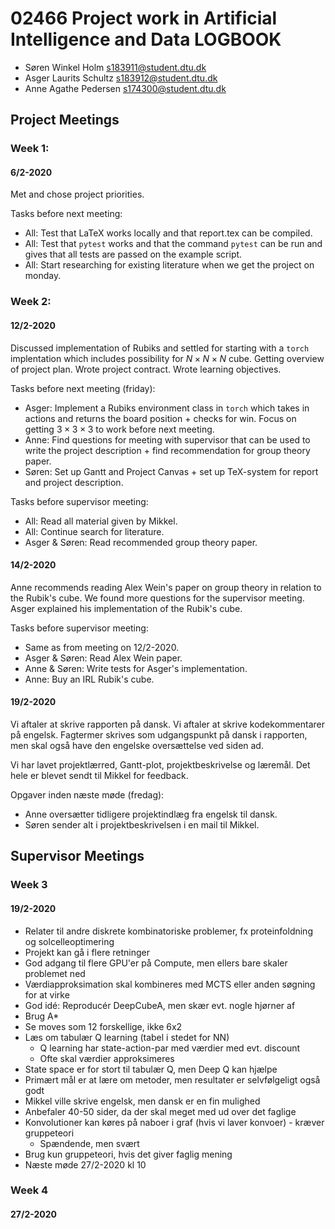 # 02466 Project work in Artificial Intelligence and Data LOGBOOK

* Søren Winkel Holm s183911@student.dtu.dk
* Asger Laurits Schultz s183912@student.dtu.dk 
* Anne Agathe Pedersen s174300@student.dtu.dk


## Project Meetings

### Week 1:  
#### 6/2-2020
Met and chose project priorities.

Tasks before next meeting:
* All: Test that LaTeX works locally and that report.tex can be compiled.
* All: Test that `pytest` works and that the command `pytest` can be run and gives that all tests are passed on the example script.
* All: Start researching for existing literature when we get the project on monday.

### Week 2:
#### 12/2-2020
Discussed implementation of Rubiks and settled for starting with a `torch` implentation which includes possibility for $N\times N\times N$ cube. 
Getting overview of project plan. 
Wrote project contract.
Wrote learning objectives.

Tasks before next meeting (friday):
* Asger: Implement a Rubiks environment class in `torch` which takes in actions and returns the board position + checks for win. Focus on getting $3\times 3\times 3$ to work before next meeting.
* Anne: Find questions for meeting with supervisor that can be used to write the project description + find recommendation for group theory paper.
* Søren: Set up Gantt and Project Canvas + set up TeX-system for report and project description.

Tasks before supervisor meeting:
* All: Read all material given by Mikkel. 
* All: Continue search for literature.
* Asger & Søren: Read recommended group theory paper.
  
#### 14/2-2020
Anne recommends reading Alex Wein's paper on group theory in relation to the Rubik's cube.
We found more questions for the supervisor meeting. 
Asger explained his implementation of the Rubik's cube. 

Tasks before supervisor meeting: 
* Same as from meeting on 12/2-2020.
* Asger & Søren: Read Alex Wein paper.
* Anne & Søren: Write tests for Asger's implementation. 
* Anne: Buy an IRL Rubik's cube. 

#### 19/2-2020
Vi aftaler at skrive rapporten på dansk. 
Vi aftaler at skrive kodekommentarer på engelsk. 
Fagtermer skrives som udgangspunkt på dansk i rapporten, men skal også have den engelske oversættelse ved siden ad. 

Vi har lavet projektlærred, Gantt-plot, projektbeskrivelse og læremål. 
Det hele er blevet sendt til Mikkel for feedback. 

Opgaver inden næste møde (fredag): 
* Anne oversætter tidligere projektindlæg fra engelsk til dansk. 
* Søren sender alt i projektbeskrivelsen i en mail til Mikkel. 


## Supervisor Meetings
 
### Week 3

#### 19/2-2020

- Relater til andre diskrete kombinatoriske problemer, fx proteinfoldning og solcelleoptimering
- Projekt kan gå i flere retninger
- God adgang til flere GPU'er på Compute, men ellers bare skaler problemet ned
- Værdiapproksimation skal kombineres med MCTS eller anden søgning for at virke
- God idé: Reproducér DeepCubeA, men skær evt. nogle hjørner af
- Brug A*
- Se moves som 12 forskellige, ikke 6x2
- Læs om tabulær Q learning (tabel i stedet for NN)
  - Q learning har state-action-par med værdier med evt. discount
  - Ofte skal værdier approksimeres
- State space er for stort til tabulær Q, men Deep Q kan hjælpe
- Primært mål er at lære om metoder, men resultater er selvfølgeligt også godt
- Mikkel ville skrive engelsk, men dansk er en fin mulighed
- Anbefaler 40-50 sider, da der skal meget med ud over det faglige
- Konvolutioner kan køres på naboer i graf (hvis vi laver konvoer) - kræver gruppeteori
  - Spændende, men svært
- Brug kun gruppeteori, hvis det giver faglig mening
- Næste møde 27/2-2020 kl 10

### Week 4

#### 27/2-2020




